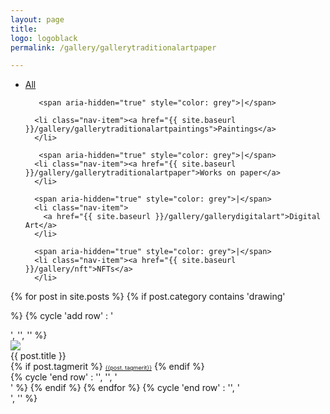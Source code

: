 ```yaml
---
layout: page
title:
logo: logoblack
permalink: /gallery/gallerytraditionalartpaper

---
```


<nav class="navbarshop">

<ul>
      <li class="nav-item">
        <a href="{{ site.baseurl }}/gallery/">All</a>
      </li>

      
       
       <span aria-hidden="true" style="color: grey">|</span>

      <li class="nav-item"><a href="{{ site.baseurl }}/gallery/gallerytraditionalartpaintings">Paintings</a>
      </li>

       <span aria-hidden="true" style="color: grey">|</span>
      <li class="nav-item"><a href="{{ site.baseurl }}/gallery/gallerytraditionalartpaper">Works on paper</a>
      </li>
      
      <span aria-hidden="true" style="color: grey">|</span>
      <li class="nav-item">
        <a href="{{ site.baseurl }}/gallery/gallerydigitalart">Digital Art</a>
      </li>

      <span aria-hidden="true" style="color: grey">|</span>
      <li class="nav-item"><a href="{{ site.baseurl }}/gallery/nft">NFTs</a>
      </li>
  </ul>
  </nav>
  
<div>

{% for post in site.posts %}
{% if post.category contains 'drawing'


%}
    {% cycle 'add row' : '<div class="row">', '', '' %}
        <div class="column column-33">
            <div class="preview-panel">
                <a href="{{ post.url | prepend: site.baseurl }}">
                    <img src="{{ post.preview }}">
                </a>
                <div class="post-title">{{ post.title }}</div>
               {% if post.tagmerit %}
                <a href="#" class="tag" style="font-size: 9px;">{{post. tagmerit}}</a>
                {% endif %}
           </div>
        </div>
{% cycle 'end row' : '', '', '</div>' %}
{% endif %}
{% endfor %}
{% cycle 'end row' : '', '</div>', '</div>' %}
</div>